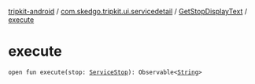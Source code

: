 [tripkit-android](../../index.md) / [com.skedgo.tripkit.ui.servicedetail](../index.md) / [GetStopDisplayText](index.md) / [execute](./execute.md)

# execute

`open fun execute(stop: `[`ServiceStop`](../../com.skedgo.android.common.model/-service-stop/index.md)`): Observable<`[`String`](https://kotlinlang.org/api/latest/jvm/stdlib/kotlin/-string/index.html)`>`